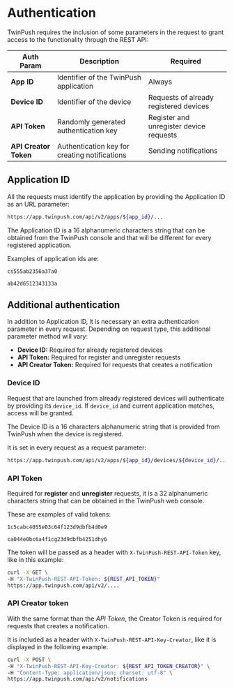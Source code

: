 # Authentication

TwinPush requires the inclusion of some parameters in the request to grant access to the functionality through the REST API:

| Auth Param | Description | Required |
|------------|-------------|----------|
| **App ID**     | Identifier of the TwinPush application | Always |
| **Device ID**  | Identifier of the device | Requests of already registered devices |
| **API Token**  | Randomly generated authentication key | Register and unregister device requests |
| **API Creator Token** | Authentication key for creating notifications | Sending notifications |


## Application ID

All the requests must identify the application by providing the Application ID as an URL parameter:

```bash
https://app.twinpush.com/api/v2/apps/${app_id}/...
```

The Application ID is a 16 alphanumeric characters string that can be obtained from the TwinPush console and that will be different for every registered application.

Examples of application ids are:

```
cs555ab2356a37a0
```

```
ab42d6512343133a
```

## Additional authentication

In addition to Application ID, it is necessary an extra authentication parameter in every request. Depending on request type, this additional parameter method will vary:

- **Device ID:** Required for already registered devices
- **API Token:** Required for register and unregister requests
- **API Creator Token:** Required for requests that creates a notification


### Device ID

Request that are launched from already registered devices will authenticate by providing its `device_id`. If `device_id` and current application matches, access will be granted.

The Device ID is a 16 characters alphanumeric string that is provided from TwinPush when the device is registered.

It is set in every request as a request parameter:

```bash
https://app.twinpush.com/api/v2/apps/${app_id}/devices/${device_id}/...
```


### API Token

Required for **register** and **unregister** requests, it is a 32 alphanumeric characters string that can be obtained in the TwinPush web console.

These are examples of valid tokens:

```
1c5cabc4055e03c64f123d9dbfb4d0e9
```
```
ca044e0bc6a4f1cg23d9dbfb4251dhy6
```

The token will be passed as a header with `X-TwinPush-REST-API-Token` key, like in this example:

```bash
curl -X GET \
-H "X-TwinPush-REST-API-Token: ${REST_API_TOKEN}"
https://app.twinpush.com/api/v2/....
```


### API Creator token

With the same format than the *API Token*, the Creator Token is required for requests that creates a notification.

It is included as a header with `X-TwinPush-REST-API-Key-Creator`, like it is displayed in the following example:

```bash
curl -X POST \
-H "X-TwinPush-REST-API-Key-Creator: ${REST_API_TOKEN_CREATOR}" \
-H "Content-Type: application/json; charset: utf-8" \
https://app.twinpush.com/api/v2/notifications
```